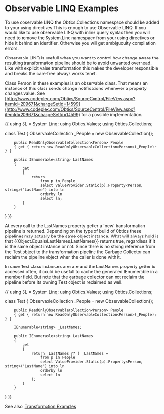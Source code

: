 # Observable LINQ Examples

To use observable LINQ the Obtics.Collections namespace should be added to your using directives.This is enough to use Observable LINQ. If you would like to use observable LINQ with inline query syntax then you will need to remove the System.Linq namespace from your using directives or hide it behind an identifier. Otherwise you will get ambiguouity compilation errors.

Observable LINQ is usefull when you want to control how change aware the resulting transformation pipeline should be to avoid unwanted overhead. Like with explicit value transformation this makes the developer responsible and breaks the care-free always works tenet.

Class Person in these examples is an observable class. That means an instance of this class sends change notifications whenever a property changes value. See [http://www.codeplex.com/Obtics/SourceControl/FileView.aspx?itemId=209671&changeSetId=14599](http://www.codeplex.com/Obtics/SourceControl/FileView.aspx?itemId=209671&changeSetId=14599) for a possible implementation.

{{
using SL = System.Linq; 
using Obtics.Values;
using Obtics.Collections;

class Test
{
        ObservableCollection<Person> _People = new ObservableCollection<Person>();

        public ReadOnlyObservableCollection<Person> People
        { get { return new ReadOnlyObservableCollection<Person>(_People); } }

        public IEnumerable<string> LastNames
        {
            get 
            {
                return
                    from p in People
                    select ValueProvider.Static(p).Property<Person, string>("LastName") into ln
                    orderby ln
                    select ln;
            }
        }
}
}}

At every call to the LastNames property getter a 'new' transformation pipeline is returned. Depending on the type of build of Obtics these pipelines may actually be the same object instance. What will always hold is that {{Object.Equals(LastNames,LastNames)}} returns true, regardless if it is the same object instance or not. Since there is no strong reference from the Test object to the transformation pipeline the Garbage Collector can reclaim the pipeline object when the caller is done with it.
 
In case Test class instances are rare and the LastNames property getter is accessed often, it could be usefull to cache the generated IEnumerable in a member field. But note that the garbage collector can not reclaim the pipeline before its owning Test object is reclaimed as well.

{{
using SL = System.Linq; 
using Obtics.Values;
using Obtics.Collections;

class Test
{
        ObservableCollection<Person> _People = new ObservableCollection<Person>();

        public ReadOnlyObservableCollection<Person> People
        { get { return new ReadOnlyObservableCollection<Person>(_People); } }

        IEnumerable<string> _LastNames;

        public IEnumerable<string> LastNames
        {
            get 
            {
                return _LastNames ?? ( _LastNames =
                    from p in People
                    select ValueProvider.Static(p).Property<Person, string>("LastName") into ln
                    orderby ln
                    select ln
                );
            }
        }
}
}}

See also: [Transformation Examples](Transformation-Examples)